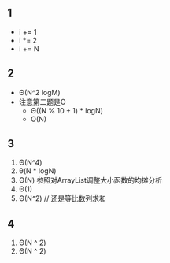 ## 1

- i += 1
- i *= 2
- i += N

## 2

- Θ(N^2 logM)
- 注意第二题是O
    - Θ((N % 10 + 1) * logN)
    - O(N)

## 3

1. Θ(N^4)
2. θ(N * logN)
3. Θ(N) 参照对ArrayList调整大小函数的均摊分析
4. Θ(1)
5. Θ(N^2) // 还是等比数列求和

## 4

1. Θ(N ^ 2)
2. Θ(N ^ 2)